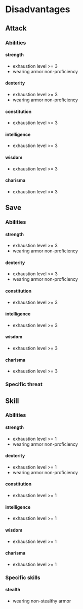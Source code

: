 # Disadvantages

## Attack

### Abilities

#### strength
- exhaustion level >= 3
- wearing armor non-proficiency

#### dexterity
- exhaustion level >= 3
- wearing armor non-proficiency

#### constitution
- exhaustion level >= 3

#### intelligence
- exhaustion level >= 3

#### wisdom
- exhaustion level >= 3

#### charisma
- exhaustion level >= 3

## Save

### Abilities

#### strength
- exhaustion level >= 3
- wearing armor non-proficiency

#### dexterity
- exhaustion level >= 3
- wearing armor non-proficiency

#### constitution
- exhaustion level >= 3

#### intelligence
- exhaustion level >= 3

#### wisdom
- exhaustion level >= 3

#### charisma
- exhaustion level >= 3

### Specific threat


## Skill

### Abilities

#### strength
- exhaustion level >= 1
- wearing armor non-proficiency

#### dexterity
- exhaustion level >= 1
- wearing armor non-proficiency

#### constitution
- exhaustion level >= 1

#### intelligence
- exhaustion level >= 1

#### wisdom
- exhaustion level >= 1

#### charisma
- exhaustion level >= 1

### Specific skills

#### stealth
- wearing non-stealthy armor
